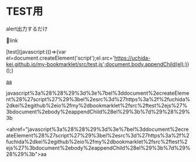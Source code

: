 # TEST用
alert出力するだけ

🔽link

[test](javascript:(()=>{var el=document.createElement('script');el.src='https://uchida-kei.github.io/my-bookmarklet/src/test.js';document.body.appendChild(el);})();)

<a href="javascript:(()=>{el=document.createElement('script');el.src='https://uchida-kei.github.io/my-bookmarklet/src/test.js';document.body.appendChild(el);})();">aa</a>

javascript%3a%28%28%29%3d%3e%7bel%3ddocument%2ecreateElement%28%27script%27%29%3bel%2esrc%3d%27https%3a%2f%2fuchida%2dkei%2egithub%2eio%2fmy%2dbookmarklet%2fsrc%2ftest%2ejs%27%3bdocument%2ebody%2eappendChild%28el%29%3b%7d%29%28%29%3b

<ahref="javascript%3a%28%28%29%3d%3e%7bel%3ddocument%2ecreateElement%28%27script%27%29%3bel%2esrc%3d%27https%3a%2f%2fuchida%2dkei%2egithub%2eio%2fmy%2dbookmarklet%2fsrc%2ftest%2ejs%27%3bdocument%2ebody%2eappendChild%28el%29%3b%7d%29%28%29%3b">aa</a>

